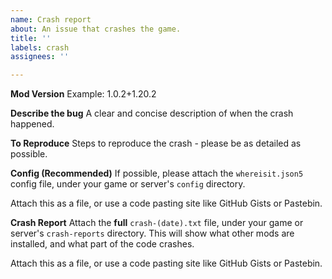 ```yaml
---
name: Crash report
about: An issue that crashes the game.
title: ''
labels: crash
assignees: ''

---
```


**Mod Version**
Example: 1.0.2+1.20.2

**Describe the bug**
A clear and concise description of when the crash happened.

**To Reproduce**
Steps to reproduce the crash - please be as detailed as possible.

**Config (Recommended)**
If possible, please attach the `whereisit.json5` config file, under your game or server's `config` directory. 

Attach this as a file, or use a code pasting site like GitHub Gists or Pastebin.

**Crash Report**
Attach the **full** `crash-(date).txt` file, under your game or server's `crash-reports` directory. This will show what other mods are installed, and what part of the code crashes.

Attach this as a file, or use a code pasting site like GitHub Gists or Pastebin.
